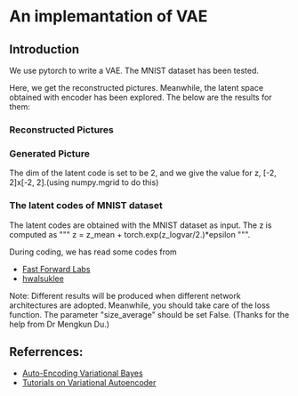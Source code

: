 # An implemantation of VAE

## Introduction
We use pytorch to write a VAE.
The MNIST dataset has been tested.

Here, we get the reconstructed pictures.
Meanwhile, the latent space obtained with encoder has been explored.
The below are the results for them:

### Reconstructed Pictures

### Generated Picture
The dim of the latent code is set to be 2, and we give the value for z, [-2, 2]x[-2, 2].(using numpy.mgrid to do this)

### The latent codes of MNIST dataset
The latent codes are obtained with the MNIST dataset as input.
The z is computed as """ z = z_mean + torch.exp(z_logvar/2.)*epsilon """.



During coding, we has read some codes from
* [Fast Forward Labs](https://github.com/fastforwardlabs/vae-tf)
* [hwalsuklee](https://github.com/hwalsuklee/tensorflow-mnist-VAE)

Note:
Different results will be produced when different network architectures are adopted.
Meanwhile, you should take care of the loss function. The parameter "size_average" should be set False.
(Thanks for the help from Dr Mengkun Du.)


## Referrences:
* [Auto-Encoding Variational Bayes](https://arxiv.org/pdf/1312.6114.pdf)
* [Tutorials on Variational Autoencoder](https://arxiv.org/abs/1606.05908)
